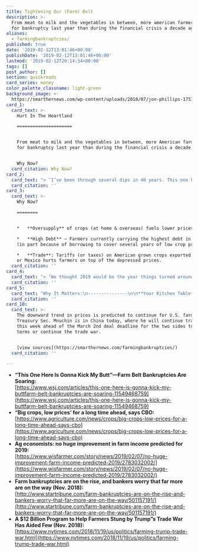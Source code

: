 ```yaml
---
title: Tightening Our (Farm) Belt
description: >-
  From meat to milk and the vegetables in between, more american farmers filed
  for bankruptcy last year than during the financial crisis a decade ago.
aliases:
  - farmingbankruptcies/
published: true
date: '2019-02-12T13:01:46+00:00'
publishDate: '2019-02-12T13:01:46+00:00'
lastmod: '2019-02-12T20:14:34+00:00'
tags: []
post_author: []
section: quickreads
card_series: money
color_palette_classname: light-green
background_image: >-
  https://smarthernews.com/wp-content/uploads/2018/07/jon-phillips-17576-unsplash-scaled.jpg
card_1:
  card_text: >-
    Hurt In The Heartland

    =====================


    From meat to milk and the vegetables in between, more American farmers filed
    for bankruptcy last year than during the financial crisis a decade ago.


    Why Now?
  card_citation: Why Now?
card_2:
  card_text: "> ‘I’ve been through several dips in 40 years. This one here is gonna kick my butt.’\n> \n> Kirk Duensing, Nebraska Farmer, who says low prices for soy & corn crops combined with high interest loans has left him more than $1M in debt. He has sold land and equipment to try to stay afloat."
  card_citation: ''
card_3:
  card_text: >-
    Why Now?

    ========


    *   **Oversupply** of crops (at home & overseas) fuels lower prices.

    *   **High Debt** – Farmers currently carrying the highest debt in 4 decades
    (in part because of borrowing to cover several years of low crop prices).

    *   **Trade**: Tariffs (or taxes) on American grown crops exported to China
    or Mexico hurts farmers on top of the depressed prices.
  card_citation: ''
card_4:
  card_text: "> ‘We thought 2019 would be the year things turned around. Then the trade dispute happened and that really put a damper on things.’\n> \n> Curt Hudnutt, Head of Rural Banking for Rabobank, one of the biggest U.S. farm lenders, warning bankruptcies among U.S. farmers will increase. The majority of farms lost money last year."
  card_citation: ''
card_5:
  card_text: "Why It Matters:\n---------------\n\n**Your Kitchen Table**: _“…bankruptcies are climbing across swaths of the Midwest that produce much of the nation’s grain and meat.”_ (WSJ)\n\n**Your Tax Dollars**: Pres. Trump created a $12B fund to help subsidize farmers impacted by trade disputes. Only a portion of the funds have been accessed."
  card_citation: ''
card_10:
  card_text: >-
    The downward trend in prices is predicted to continue for U.S. farmers. U.S.
    Treasury Sec. Mnuchin is in China today, where he will continue trade talks
    this week ahead of the March 2nd deal deadline for the two sides to set new
    terms or continue the trade war.


    [view sources](https://smarthernews.com/farmingbankruptcies/)
  card_citation: ''

---
```

*   **“This One Here Is Gonna Kick My Butt”—Farm Belt Bankruptcies Are Soaring:**  
    [https://www.wsj.com/articles/this-one-here-is-gonna-kick-my-buttfarm-belt-bankruptcies-are-soaring-11549468759](https://www.wsj.com/articles/this-one-here-is-gonna-kick-my-buttfarm-belt-bankruptcies-are-soaring-11549468759)
*   **“Big crops, low prices’ for a long time ahead, says CBO:**  
    [https://www.agriculture.com/news/crops/big-crops-low-prices-for-a-long-time-ahead-says-cbo](https://www.agriculture.com/news/crops/big-crops-low-prices-for-a-long-time-ahead-says-cbo)
*   **Ag economists: no huge improvement in farm income predicted for 2019:**  
    [https://www.wisfarmer.com/story/news/2019/02/07/no-huge-improvement-farm-income-predicted-2019/2783032002/](https://www.wisfarmer.com/story/news/2019/02/07/no-huge-improvement-farm-income-predicted-2019/2783032002/)
*   **Farm bankruptcies are on the rise, and bankers worry that far more are on the way (Nov. 2018):**  
    [http://www.startribune.com/farm-bankruptcies-are-on-the-rise-and-bankers-worry-that-far-more-are-on-the-way/501157191/](http://www.startribune.com/farm-bankruptcies-are-on-the-rise-and-bankers-worry-that-far-more-are-on-the-way/501157191/)
*   **A $12 Billion Program to Help Farmers Stung by Trump”s Trade War Has Aided Few (Nov. 2018):**  
    [https://www.nytimes.com/2018/11/19/us/politics/farming-trump-trade-war.html](https://www.nytimes.com/2018/11/19/us/politics/farming-trump-trade-war.html)